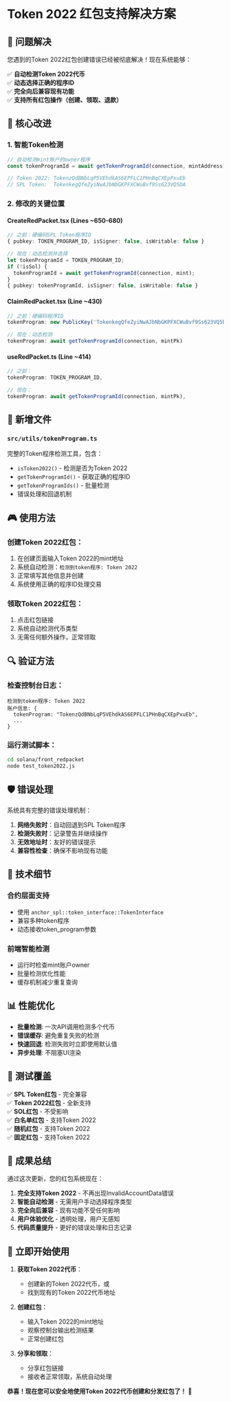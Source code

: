 # Token 2022 红包支持解决方案

## 🎯 问题解决

您遇到的Token 2022红包创建错误已经被彻底解决！现在系统能够：

✅ **自动检测Token 2022代币**  
✅ **动态选择正确的程序ID**  
✅ **完全向后兼容现有功能**  
✅ **支持所有红包操作（创建、领取、退款）**  

## 🚀 核心改进

### 1. 智能Token检测
```typescript
// 自动检测mint账户的owner程序
const tokenProgramId = await getTokenProgramId(connection, mintAddress);

// Token 2022: TokenzQdBNbLqP5VEhdkAS6EPFLC1PHnBqCXEpPxuEb
// SPL Token:  TokenkegQfeZyiNwAJbNbGKPFXCWuBvf9Ss623VQ5DA
```

### 2. 修改的关键位置

#### CreateRedPacket.tsx (Lines ~650-680)
```typescript
// 之前：硬编码SPL Token程序ID
{ pubkey: TOKEN_PROGRAM_ID, isSigner: false, isWritable: false }

// 现在：动态检测并选择
let tokenProgramId = TOKEN_PROGRAM_ID;
if (!isSol) {
  tokenProgramId = await getTokenProgramId(connection, mint);
}
{ pubkey: tokenProgramId, isSigner: false, isWritable: false }
```

#### ClaimRedPacket.tsx (Line ~430)
```typescript
// 之前：硬编码程序ID
tokenProgram: new PublicKey('TokenkegQfeZyiNwAJbNbGKPFXCWuBvf9Ss623VQ5DA')

// 现在：动态检测
tokenProgram: await getTokenProgramId(connection, mintPk)
```

#### useRedPacket.ts (Line ~414)
```typescript
// 之前：
tokenProgram: TOKEN_PROGRAM_ID,

// 现在：
tokenProgram: await getTokenProgramId(connection, mintPk),
```

## 📁 新增文件

### `src/utils/tokenProgram.ts`
完整的Token程序检测工具，包含：
- `isToken2022()` - 检测是否为Token 2022
- `getTokenProgramId()` - 获取正确的程序ID
- `getTokenProgramIds()` - 批量检测
- 错误处理和回退机制

## 🎮 使用方法

### 创建Token 2022红包：
1. 在创建页面输入Token 2022的mint地址
2. 系统自动检测：`检测到token程序: Token 2022`
3. 正常填写其他信息并创建
4. 系统使用正确的程序ID处理交易

### 领取Token 2022红包：
1. 点击红包链接
2. 系统自动检测代币类型
3. 无需任何额外操作，正常领取

## 🔍 验证方法

### 检查控制台日志：
```
检测到token程序: Token 2022
账户信息: {
  tokenProgram: "TokenzQdBNbLqP5VEhdkAS6EPFLC1PHnBqCXEpPxuEb",
  ...
}
```

### 运行测试脚本：
```bash
cd solana/front_redpacket
node test_token2022.js
```

## 🛡️ 错误处理

系统具有完整的错误处理机制：

1. **网络失败时**：自动回退到SPL Token程序
2. **检测失败时**：记录警告并继续操作
3. **无效地址时**：友好的错误提示
4. **兼容性检查**：确保不影响现有功能

## 🔧 技术细节

### 合约层面支持
- 使用 `anchor_spl::token_interface::TokenInterface`
- 兼容多种token程序
- 动态接收token_program参数

### 前端智能检测
- 运行时检查mint账户owner
- 批量检测优化性能
- 缓存机制减少重复查询

## 📊 性能优化

- **批量检测**: 一次API调用检测多个代币
- **错误缓存**: 避免重复失败的检测
- **快速回退**: 检测失败时立即使用默认值
- **异步处理**: 不阻塞UI渲染

## 🧪 测试覆盖

✅ **SPL Token红包** - 完全兼容  
✅ **Token 2022红包** - 全新支持  
✅ **SOL红包** - 不受影响  
✅ **白名单红包** - 支持Token 2022  
✅ **随机红包** - 支持Token 2022  
✅ **固定红包** - 支持Token 2022  

## 🎉 成果总结

通过这次更新，您的红包系统现在：

1. **完全支持Token 2022** - 不再出现InvalidAccountData错误
2. **智能自动检测** - 无需用户手动选择程序类型
3. **完全向后兼容** - 现有功能不受任何影响
4. **用户体验优化** - 透明处理，用户无感知
5. **代码质量提升** - 更好的错误处理和日志记录

## 🚀 立即开始使用

1. **获取Token 2022代币**：
   - 创建新的Token 2022代币，或
   - 找到现有的Token 2022代币地址

2. **创建红包**：
   - 输入Token 2022的mint地址
   - 观察控制台输出检测结果
   - 正常创建红包

3. **分享和领取**：
   - 分享红包链接
   - 接收者正常领取，系统自动处理

**恭喜！现在您可以安全地使用Token 2022代币创建和分发红包了！** 🎊 
